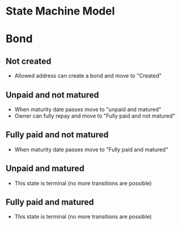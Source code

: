 # State Machine Model

# Bond

## Not created

- Allowed address can create a bond and move to "Created"

## Unpaid and not matured

- When maturity date passes move to "unpaid and matured"
- Owner can fully repay and move to "Fully paid and not matured"

## Fully paid and not matured

- When maturity date passes move to "Fully paid and matured"

## Unpaid and matured

- This state is terminal (no more transitions are possible)

## Fully paid and matured

- This state is terminal (no more transitions are possible)
